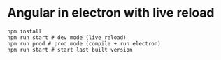 # Angular in electron with live reload

```
npm install
npm run start # dev mode (live reload)
npm run prod # prod mode (compile + run electron)
npm run start # start last built version
```